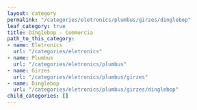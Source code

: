 ```yaml
---
layout: category
permalink: "/categories/eletronics/plumbus/girzes/dinglebop"
leaf_category: true
title: Dinglebop - Commercia
path_to_this_category:
- name: Eletronics
  url: "/categories/eletronics"
- name: Plumbus
  url: "/categories/eletronics/plumbus"
- name: Girzes
  url: "/categories/eletronics/plumbus/girzes"
- name: Dinglebop
  url: "/categories/eletronics/plumbus/girzes/dinglebop"
child_categories: []
---
```

